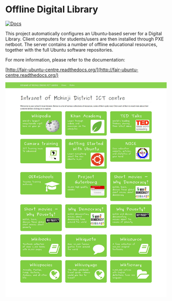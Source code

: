 Offline Digital Library
=======================

[![Docs](https://readthedocs.org/projects/fair-ubuntu-centre/badge/?version=latest)](http://fair-ubuntu-centre.readthedocs.org/)

This project automatically configures an Ubuntu-based server for a Digital Library.
Client computers for students/users are then installed through PXE netboot.
The server contains a number of offline educational resources, together with
the full Ubuntu software repositories.

For more information, please refer to the documentation:

[http://fair-ubuntu-centre.readthedocs.org/](http://fair-ubuntu-centre.readthedocs.org/)

![Screenshot of built-in Intranet](docs/source/_static/screenshot1.jpeg)

